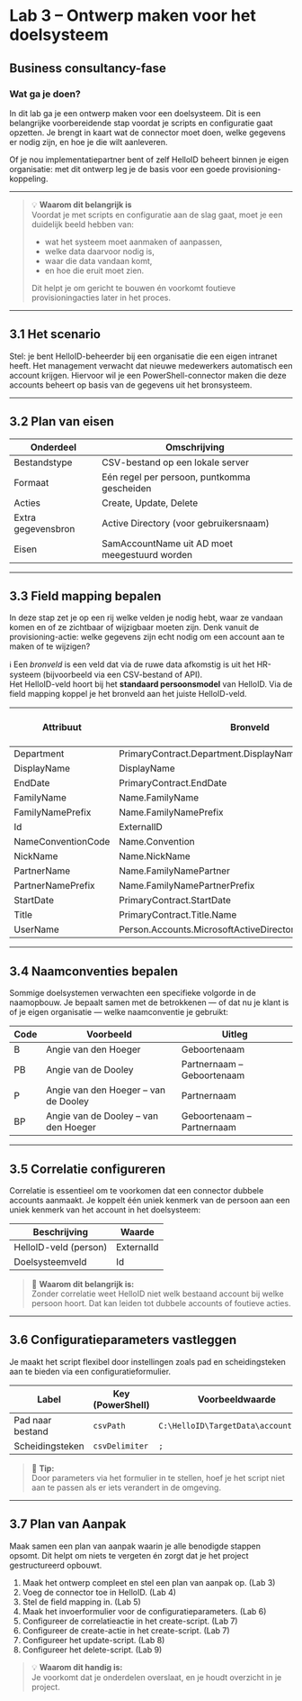 # Lab 3 – Ontwerp maken voor het doelsysteem

## Business consultancy-fase

### Wat ga je doen?
In dit lab ga je een ontwerp maken voor een doelsysteem. Dit is een belangrijke voorbereidende stap voordat je scripts en configuratie gaat opzetten. Je brengt in kaart wat de connector moet doen, welke gegevens er nodig zijn, en hoe je die wilt aanleveren.

Of je nou implementatiepartner bent of zelf HelloID beheert binnen je eigen organisatie: met dit ontwerp leg je de basis voor een goede provisioning-koppeling.

---

> 💡 **Waarom dit belangrijk is**  
> Voordat je met scripts en configuratie aan de slag gaat, moet je een duidelijk beeld hebben van:
>
> - wat het systeem moet aanmaken of aanpassen,  
> - welke data daarvoor nodig is,  
> - waar die data vandaan komt,  
> - en hoe die eruit moet zien.  
>
> Dit helpt je om gericht te bouwen én voorkomt foutieve provisioningacties later in het proces.

---

## 3.1 Het scenario

Stel: je bent HelloID-beheerder bij een organisatie die een eigen intranet heeft. Het management verwacht dat nieuwe medewerkers automatisch een account krijgen. Hiervoor wil je een PowerShell-connector maken die deze accounts beheert op basis van de gegevens uit het bronsysteem.

---

## 3.2 Plan van eisen

| Onderdeel             | Omschrijving                                               |
|-----------------------|------------------------------------------------------------|
| Bestandstype          | CSV-bestand op een lokale server                           |
| Formaat               | Eén regel per persoon, puntkomma gescheiden                |
| Acties                | Create, Update, Delete                                     |
| Extra gegevensbron    | Active Directory (voor gebruikersnaam)                     |
| Eisen                 | SamAccountName uit AD moet meegestuurd worden              |

---

## 3.3 Field mapping bepalen

In deze stap zet je op een rij welke velden je nodig hebt, waar ze vandaan komen en of ze zichtbaar of wijzigbaar moeten zijn. Denk vanuit de provisioning-actie: welke gegevens zijn echt nodig om een account aan te maken of te wijzigen?

ℹ️ Een *bronveld* is een veld dat via de ruwe data afkomstig is uit het HR-systeem (bijvoorbeeld via een CSV-bestand of API).  
Het HelloID-veld hoort bij het **standaard persoonsmodel** van HelloID. Via de field mapping koppel je het bronveld aan het juiste HelloID-veld.

| Attribuut            | Bronveld                                               | Update? | Zichtbaar bij persoon | Notificatie? |
|----------------------|---------------------------------------------------------|---------|------------------------|--------------|
| Department           | PrimaryContract.Department.DisplayName                  | ✅      | ❌                     | ❌           |
| DisplayName          | DisplayName                                             | ✅      | ✅                     | ✅           |
| EndDate              | PrimaryContract.EndDate                                 | ✅      | ❌                     | ❌           |
| FamilyName           | Name.FamilyName                                         | ✅      | ❌                     | ❌           |
| FamilyNamePrefix     | Name.FamilyNamePrefix                                   | ✅      | ❌                     | ❌           |
| Id                   | ExternalID                                              | ❌      | ❌                     | ❌           |
| NameConventionCode   | Name.Convention                                         | ✅      | ❌                     | ❌           |
| NickName             | Name.NickName                                           | ✅      | ❌                     | ❌           |
| PartnerName          | Name.FamilyNamePartner                                  | ✅      | ❌                     | ❌           |
| PartnerNamePrefix    | Name.FamilyNamePartnerPrefix                            | ✅      | ❌                     | ❌           |
| StartDate            | PrimaryContract.StartDate                               | ✅      | ❌                     | ❌           |
| Title                | PrimaryContract.Title.Name                              | ✅      | ❌                     | ✅           |
| UserName             | Person.Accounts.MicrosoftActiveDirectory.SamAccountName | ❌      | ✅                     | ✅           |

---

## 3.4 Naamconventies bepalen

Sommige doelsystemen verwachten een specifieke volgorde in de naamopbouw. Je bepaalt samen met de betrokkenen — of dat nu je klant is of je eigen organisatie — welke naamconventie je gebruikt:

| Code | Voorbeeld                                 | Uitleg                             |
|------|--------------------------------------------|------------------------------------|
| B    | Angie van den Hoeger                      | Geboortenaam                       |
| PB   | Angie van de Dooley                       | Partnernaam – Geboortenaam         |
| P    | Angie van den Hoeger – van de Dooley      | Partnernaam                        |
| BP   | Angie van de Dooley – van den Hoeger      | Geboortenaam – Partnernaam         |

---

## 3.5 Correlatie configureren

Correlatie is essentieel om te voorkomen dat een connector dubbele accounts aanmaakt. Je koppelt één uniek kenmerk van de persoon aan een uniek kenmerk van het account in het doelsysteem:

| Beschrijving            | Waarde       |
|-------------------------|--------------|
| HelloID-veld (person)   | ExternalId   |
| Doelsysteemveld         | Id           |

> 📌 **Waarom dit belangrijk is:**  
> Zonder correlatie weet HelloID niet welk bestaand account bij welke persoon hoort. Dat kan leiden tot dubbele accounts of foutieve acties.

---

## 3.6 Configuratieparameters vastleggen

Je maakt het script flexibel door instellingen zoals pad en scheidingsteken aan te bieden via een configuratieformulier.

| Label              | Key (PowerShell) | Voorbeeldwaarde                        |
|--------------------|------------------|----------------------------------------|
| Pad naar bestand   | `csvPath`        | `C:\HelloID\TargetData\accounts.csv`     |
| Scheidingsteken    | `csvDelimiter`   | `;`                                    |

> 🧠 **Tip:**  
> Door parameters via het formulier in te stellen, hoef je het script niet aan te passen als er iets verandert in de omgeving.

---

## 3.7 Plan van Aanpak

Maak samen een plan van aanpak waarin je alle benodigde stappen opsomt. Dit helpt om niets te vergeten én zorgt dat je het project gestructureerd opbouwt.

1. Maak het ontwerp compleet en stel een plan van aanpak op. (Lab 3)  
2. Voeg de connector toe in HelloID. (Lab 4)  
3. Stel de field mapping in. (Lab 5)  
4. Maak het invoerformulier voor de configuratieparameters. (Lab 6)  
5. Configureer de correlatieactie in het create-script. (Lab 7)  
6. Configureer de create-actie in het create-script. (Lab 7)  
7. Configureer het update-script. (Lab 8)  
8. Configureer het delete-script. (Lab 9)

> 💡 **Waarom dit handig is:**  
> Je voorkomt dat je onderdelen overslaat, en je houdt overzicht in je project.
